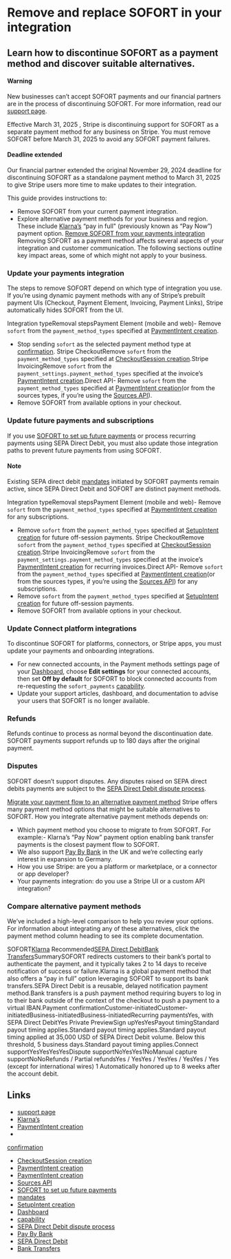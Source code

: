 # Remove and replace SOFORT in your integration

## Learn how to discontinue SOFORT as a payment method and discover suitable alternatives.

#### Warning

New businesses can’t accept SOFORT payments and our financial partners are in
the process of discontinuing SOFORT. For more information, read our [support
page](https://support.stripe.com/questions/sofort-is-being-deprecated-as-a-standalone-payment-method).

Effective March 31, 2025 , Stripe is discontinuing support for SOFORT as a
separate payment method for any business on Stripe. You must remove SOFORT
before March 31, 2025 to avoid any SOFORT payment failures.

#### Deadline extended

Our financial partner extended the original November 29, 2024 deadline for
discontinuing SOFORT as a standalone payment method to March 31, 2025 to give
Stripe users more time to make updates to their integration.

This guide provides instructions to:

- Remove SOFORT from your current payment integration.
- Explore alternative payment methods for your business and region. These
include [Klarna’s](https://docs.stripe.com/payments/klarna) “pay in full"
(previously known as “Pay Now”) payment option.
[Remove SOFORT from your payments
integration](https://docs.stripe.com/payments/sofort/replace#remove-sofort)
Removing SOFORT as a payment method affects several aspects of your integration
and customer communication. The following sections outline key impact areas,
some of which might not apply to your business.

### Update your payments integration

The steps to remove SOFORT depend on which type of integration you use. If
you’re using dynamic payment methods with any of Stripe’s prebuilt payment UIs
(Checkout, Payment Element, Invoicing, Payment Links), Stripe automatically
hides SOFORT from the UI.

Integration typeRemoval stepsPayment Element (mobile and web)- Remove `sofort`
from the `payment_method_types` specified at [PaymentIntent
creation](https://docs.stripe.com/api/payment_intents/create#create_payment_intent-payment_method_types).
- Stop sending `sofort` as the selected payment method type at
[confirmation](https://docs.stripe.com/js/payment_intents/confirm_sofort_payment).
Stripe CheckoutRemove `sofort` from the `payment_method_types` specified at
[CheckoutSession
creation](https://docs.stripe.com/payments/sofort/accept-a-payment?web-or-mobile=web&payment-ui=stripe-hosted#accept-a-payment).Stripe
InvoicingRemove `sofort` from the `payment_settings.payment_method_types`
specified at the invoice’s [PaymentIntent
creation](https://docs.stripe.com/api/invoices/object#invoice_object-payment_settings-payment_method_types).Direct
API- Remove `sofort` from the `payment_method_types` specified at [PaymentIntent
creation](https://docs.stripe.com/payments/sofort/accept-a-payment?web-or-mobile=web&payment-ui=direct-api#create-payment-intent)(or
from the sources types, if you’re using the [Sources
API](https://docs.stripe.com/api/sources/object#source_object-type)).
- Remove SOFORT from available options in your checkout.

### Update future payments and subscriptions

If you use [SOFORT to set up future
payments](https://docs.stripe.com/payments/sofort/set-up-payment) or process
recurring payments using SEPA Direct Debit, you must also update those
integration paths to prevent future payments from using SOFORT.

#### Note

Existing SEPA direct debit [mandates](https://docs.stripe.com/api/mandates)
initiated by SOFORT payments remain active, since SEPA Direct Debit and SOFORT
are distinct payment methods.

Integration typeRemoval stepsPayment Element (mobile and web)- Remove `sofort`
from the `payment_method_types` specified at [PaymentIntent
creation](https://docs.stripe.com/api/payment_intents/create#create_payment_intent-payment_method_types)
for any subscriptions.
- Remove `sofort` from the `payment_method_types` specified at [SetupIntent
creation](https://docs.stripe.com/payments/sofort/save-during-payment?platform=web#create-payment-intent)
for future off-session payments.
Stripe CheckoutRemove `sofort` from the `payment_method_types` specified at
[CheckoutSession
creation](https://docs.stripe.com/payments/sofort/accept-a-payment?web-or-mobile=web&payment-ui=stripe-hosted#accept-a-payment).Stripe
InvoicingRemove `sofort` from the `payment_settings.payment_method_types`
specified at the invoice’s [PaymentIntent
creation](https://docs.stripe.com/api/invoices/object#invoice_object-payment_settings-payment_method_types)
for recurring invoices.Direct API- Remove `sofort` from the
`payment_method_types` specified at [PaymentIntent
creation](https://docs.stripe.com/payments/sofort/accept-a-payment?web-or-mobile=web&payment-ui=direct-api#create-payment-intent)(or
from the sources types, if you’re using the [Sources
API](https://docs.stripe.com/api/sources/object#source_object-type)) for any
subscriptions.
- Remove `sofort` from the `payment_method_types` specified at [SetupIntent
creation](https://docs.stripe.com/payments/sofort/save-during-payment?platform=web#create-payment-intent)
for future off-session payments.
- Remove SOFORT from available options in your checkout.

### Update Connect platform integrations

To discontinue SOFORT for platforms, connectors, or Stripe apps, you must update
your payments and onboarding integrations.

- For new connected accounts, in the Payment methods settings page of your
[Dashboard](https://dashboard.stripe.com/settings/connect/payment_methods),
choose **Edit settings** for your connected accounts, then set **Off by
default** for SOFORT to block connected accounts from re-requesting the
`sofort_payments`
[capability](https://docs.stripe.com/connect/account-capabilities).
- Update your support articles, dashboard, and documentation to advise your
users that SOFORT is no longer available.

### Refunds

Refunds continue to process as normal beyond the discontinuation date. SOFORT
payments support refunds up to 180 days after the original payment.

### Disputes

SOFORT doesn’t support disputes. Any disputes raised on SEPA direct debits
payments are subject to the [SEPA Direct Debit dispute
process](https://docs.stripe.com/payments/sepa-debit#disputed-payments).

[Migrate your payment flow to an alternative payment
method](https://docs.stripe.com/payments/sofort/replace#alternative-payment-methods)
Stripe offers many payment method options that might be suitable alternatives to
SOFORT. How you integrate alternative payment methods depends on:

- Which payment method you choose to migrate to from SOFORT. For example:-
Klarna’s “Pay Now” payment option enabling bank transfer payments is the closest
payment flow to SOFORT.
- We also support [Pay By Bank](https://docs.stripe.com/payments/pay-by-bank) in
the UK and we’re collecting early interest in expansion to Germany.
- How you use Stripe: are you a platform or marketplace, or a connector or app
developer?
- Your payments integration: do you use a Stripe UI or a custom API integration?

### Compare alternative payment methods

We’ve included a high-level comparison to help you review your options. For
information about integrating any of these alternatives, click the payment
method column heading to see its complete documentation.

SOFORT[Klarna](https://docs.stripe.com/payments/klarna) Recommended[SEPA Direct
Debit](https://docs.stripe.com/payments/sepa-debit)[Bank
Transfers](https://docs.stripe.com/payments/bank-transfers)SummarySOFORT
redirects customers to their bank’s portal to authenticate the payment, and it
typically takes 2 to 14 days to receive notification of success or
failure.Klarna is a global payment method that also offers a “pay in full”
option leveraging SOFORT to support its bank transfers.SEPA Direct Debit is a
reusable, delayed notification payment method.Bank transfers is a push payment
method requiring buyers to log in to their bank outside of the context of the
checkout to push a payment to a virtual IBAN.Payment
confirmationCustomer-initiatedCustomer-initiatedBusiness-initiatedBusiness-initiatedRecurring
paymentsYes, with SEPA Direct DebitYes Private PreviewSign upYesYesPayout
timingStandard payout timing applies.Standard payout timing applies.Standard
payout timing applied at 35,000 USD of SEPA Direct Debit volume. Below this
threshold, 5 business days.Standard payout timing applies.Connect
supportYesYesYesYesDispute supportNoYesYes1NoManual capture
supportNoNoRefunds / Partial refundsYes / YesYes / YesYes / YesYes / Yes
(except for international wires)
1 Automatically honored up to 8 weeks after the account debit.

## Links

- [support
page](https://support.stripe.com/questions/sofort-is-being-deprecated-as-a-standalone-payment-method)
- [Klarna’s](https://docs.stripe.com/payments/klarna)
- [PaymentIntent
creation](https://docs.stripe.com/api/payment_intents/create#create_payment_intent-payment_method_types)
-
[confirmation](https://docs.stripe.com/js/payment_intents/confirm_sofort_payment)
- [CheckoutSession
creation](https://docs.stripe.com/payments/sofort/accept-a-payment?web-or-mobile=web&payment-ui=stripe-hosted#accept-a-payment)
- [PaymentIntent
creation](https://docs.stripe.com/api/invoices/object#invoice_object-payment_settings-payment_method_types)
- [PaymentIntent
creation](https://docs.stripe.com/payments/sofort/accept-a-payment?web-or-mobile=web&payment-ui=direct-api#create-payment-intent)
- [Sources API](https://docs.stripe.com/api/sources/object#source_object-type)
- [SOFORT to set up future
payments](https://docs.stripe.com/payments/sofort/set-up-payment)
- [mandates](https://docs.stripe.com/api/mandates)
- [SetupIntent
creation](https://docs.stripe.com/payments/sofort/save-during-payment?platform=web#create-payment-intent)
- [Dashboard](https://dashboard.stripe.com/settings/connect/payment_methods)
- [capability](https://docs.stripe.com/connect/account-capabilities)
- [SEPA Direct Debit dispute
process](https://docs.stripe.com/payments/sepa-debit#disputed-payments)
- [Pay By Bank](https://docs.stripe.com/payments/pay-by-bank)
- [SEPA Direct Debit](https://docs.stripe.com/payments/sepa-debit)
- [Bank Transfers](https://docs.stripe.com/payments/bank-transfers)